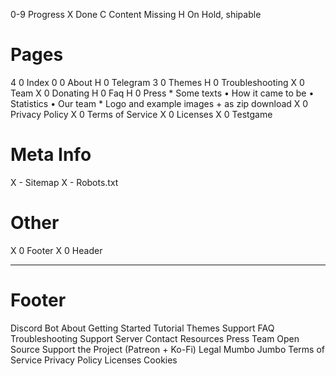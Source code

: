 0-9 Progress
  X Done
  C Content Missing
  H On Hold, shipable

# Pages
4 0 Index
0 0 About
H 0 Telegram
3 0 Themes
H 0 Troubleshooting
X 0 Team
X 0 Donating
H 0 Faq
H 0 Press
      * Some texts
        • How it came to be
        • Statistics
        • Our team
      * Logo and example images + as zip download
X 0 Privacy Policy
X 0 Terms of Service
X 0 Licenses
X 0 Testgame

# Meta Info
X - Sitemap
X - Robots.txt

# Other
X 0 Footer
X 0 Header


---

# Footer
Discord Bot
  About
  Getting Started
  Tutorial
  Themes
Support
  FAQ
  Troubleshooting
  Support Server
  Contact
Resources
  Press
  Team
  Open Source
  Support the Project (Patreon + Ko-Fi)
Legal Mumbo Jumbo
  Terms of Service
  Privacy Policy
  Licenses
  Cookies